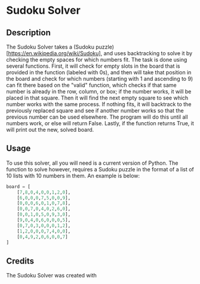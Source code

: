 # Sudoku Solver


## Description

The Sudoku Solver takes a (Sudoku puzzle)[https://en.wikipedia.org/wiki/Sudoku], and uses backtracking to solve it by checking the empty spaces for which numbers fit. The task is done using several functions. First, it will check for empty slots in the board that is provided in the function (labeled with 0s), and then will take that position in the board and check for which numbers (starting with 1 and ascending to 9) can fit there based on the "valid" function, which checks if that same number is already in the row, column, or box; if the number works, it will be placed in that square. Then it will find the next empty square to see which number works with the same process. If nothing fits, it will backtrack to the previously replaced square and see if another number works so that the previous number can be used elsewhere. The program will do this until all numbers work, or else will return False. Lastly, if the function returns True, it will print out the new, solved board.

## Usage

To use this solver, all you will need is a current version of Python. The function to solve however, requires a Sudoku puzzle in the format of a list of 10 lists with 10 numbers in them. An example is below:

```python
board = [
    [7,8,0,4,0,0,1,2,0],
    [6,0,0,0,7,5,0,0,9],
    [0,0,0,6,0,1,0,7,8],
    [0,0,7,0,4,0,2,6,0],
    [0,0,1,0,5,0,9,3,0],
    [9,0,4,0,6,0,0,0,5],
    [0,7,0,3,0,0,0,1,2],
    [1,2,0,0,0,7,4,0,0],
    [0,4,9,2,0,6,0,0,7]
]
```

## Credits

The Sudoku Solver was created with 
